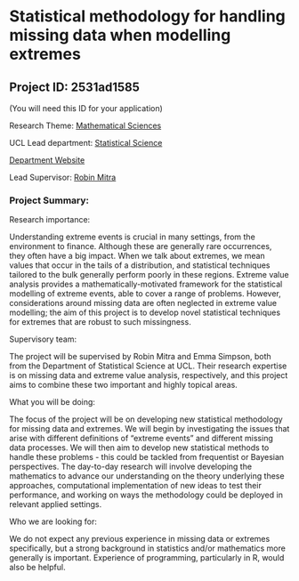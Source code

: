 # Statistical methodology for handling missing data when modelling extremes

## Project ID: **2531ad1585**
(You will need this ID for your application)

Research Theme: [Mathematical Sciences](../themes/mathematical-sciences.md)

UCL Lead department: [Statistical Science](../departments/statistical-science.md)

[Department Website](https://www.ucl.ac.uk/statistics)

Lead Supervisor: [Robin Mitra](https://profiles.ucl.ac.uk/90259)

### Project Summary:

Research importance:

Understanding extreme events is crucial in many settings, from the environment to finance. Although these are generally rare occurrences, they often have a big impact. When we talk about extremes, we mean values that occur in the tails of a distribution, and statistical techniques tailored to the bulk generally perform poorly in these regions. Extreme value analysis provides a mathematically-motivated framework for the statistical modelling of extreme events, able to cover a range of problems. However, considerations around missing data are often neglected in extreme value modelling; the aim of this project is to develop novel statistical techniques for extremes that are robust to such missingness.

Supervisory team:

The project will be supervised by Robin Mitra and Emma Simpson, both from the Department of Statistical Science at UCL. Their research expertise is on missing data and extreme value analysis, respectively, and this project aims to combine these two important and highly topical areas.

What you will be doing:

The focus of the project will be on developing new statistical methodology for missing data and extremes. We will begin by investigating the issues that arise with different definitions of “extreme events” and different missing data processes. We will then aim to develop new statistical methods to handle these problems - this could be tackled from frequentist or Bayesian perspectives. The day-to-day research will involve developing the mathematics to advance our understanding on the theory underlying these approaches, computational implementation of new ideas to test their performance, and working on ways the methodology could be deployed in relevant applied settings.

Who we are looking for:

We do not expect any previous experience in missing data or extremes specifically, but a strong background in statistics and/or mathematics more generally is important. Experience of programming, particularly in R, would also be helpful.
